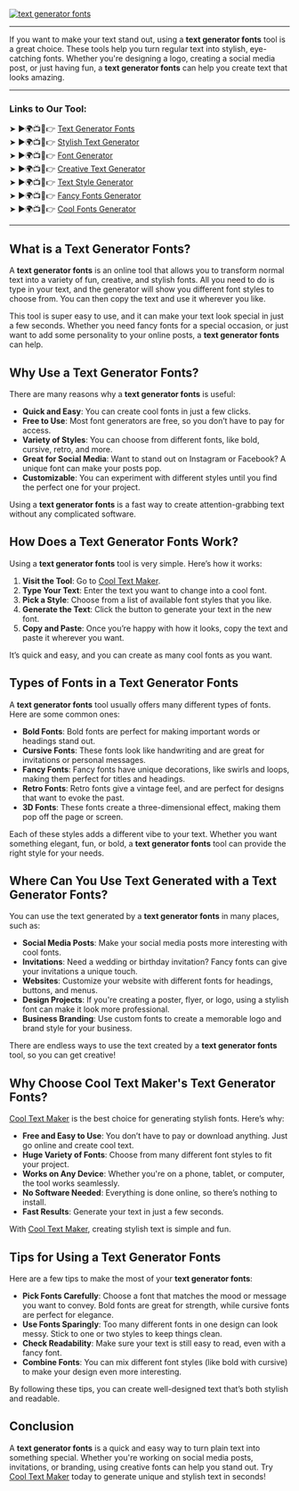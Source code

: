 [![text generator fonts](https://blogger.googleusercontent.com/img/b/R29vZ2xl/AVvXsEgFPDhRwta1WDZ755-sUTnLu2NXl5oi_aDatNsM1PwcCQZHsvYzKxdH0X3K_Zozaka1osvZ2v5NC1CCtTSJKODzOralgGXBIoPjIkh3NSFAWU7zulucsteS144Q-ZbEb4FQRdMr2SrGz6VOy3HEl2yyS6m5xjjowb-TmBQpZYbS_PPaK7x7ucNzb2GZvCFr/w640-h476-rw/Cool%20Text%20Maker.webp)](https://www.cooltextmaker.com/)

---

If you want to make your text stand out, using a **text generator fonts** tool is a great choice. These tools help you turn regular text into stylish, eye-catching fonts. Whether you're designing a logo, creating a social media post, or just having fun, a **text generator fonts** can help you create text that looks amazing.

---

### Links to Our Tool:  
➤ ►🌍📺📱👉 [Text Generator Fonts](https://www.cooltextmaker.com/)  
➤ ►🌍📺📱👉 [Stylish Text Generator](https://www.cooltextmaker.com/)  
➤ ►🌍📺📱👉 [Font Generator](https://www.cooltextmaker.com/)  
➤ ►🌍📺📱👉 [Creative Text Generator](https://www.cooltextmaker.com/)  
➤ ►🌍📺📱👉 [Text Style Generator](https://www.cooltextmaker.com/)  
➤ ►🌍📺📱👉 [Fancy Fonts Generator](https://www.cooltextmaker.com/)  
➤ ►🌍📺📱👉 [Cool Fonts Generator](https://www.cooltextmaker.com/)

---

## What is a Text Generator Fonts?

A **text generator fonts** is an online tool that allows you to transform normal text into a variety of fun, creative, and stylish fonts. All you need to do is type in your text, and the generator will show you different font styles to choose from. You can then copy the text and use it wherever you like.

This tool is super easy to use, and it can make your text look special in just a few seconds. Whether you need fancy fonts for a special occasion, or just want to add some personality to your online posts, a **text generator fonts** can help.

## Why Use a Text Generator Fonts?

There are many reasons why a **text generator fonts** is useful:

- **Quick and Easy**: You can create cool fonts in just a few clicks.
- **Free to Use**: Most font generators are free, so you don’t have to pay for access.
- **Variety of Styles**: You can choose from different fonts, like bold, cursive, retro, and more.
- **Great for Social Media**: Want to stand out on Instagram or Facebook? A unique font can make your posts pop.
- **Customizable**: You can experiment with different styles until you find the perfect one for your project.

Using a **text generator fonts** is a fast way to create attention-grabbing text without any complicated software.

## How Does a Text Generator Fonts Work?

Using a **text generator fonts** tool is very simple. Here’s how it works:

1. **Visit the Tool**: Go to [Cool Text Maker](https://www.cooltextmaker.com/).
2. **Type Your Text**: Enter the text you want to change into a cool font.
3. **Pick a Style**: Choose from a list of available font styles that you like.
4. **Generate the Text**: Click the button to generate your text in the new font.
5. **Copy and Paste**: Once you’re happy with how it looks, copy the text and paste it wherever you want.

It’s quick and easy, and you can create as many cool fonts as you want.

## Types of Fonts in a Text Generator Fonts

A **text generator fonts** tool usually offers many different types of fonts. Here are some common ones:

- **Bold Fonts**: Bold fonts are perfect for making important words or headings stand out.
- **Cursive Fonts**: These fonts look like handwriting and are great for invitations or personal messages.
- **Fancy Fonts**: Fancy fonts have unique decorations, like swirls and loops, making them perfect for titles and headings.
- **Retro Fonts**: Retro fonts give a vintage feel, and are perfect for designs that want to evoke the past.
- **3D Fonts**: These fonts create a three-dimensional effect, making them pop off the page or screen.

Each of these styles adds a different vibe to your text. Whether you want something elegant, fun, or bold, a **text generator fonts** tool can provide the right style for your needs.

## Where Can You Use Text Generated with a Text Generator Fonts?

You can use the text generated by a **text generator fonts** in many places, such as:

- **Social Media Posts**: Make your social media posts more interesting with cool fonts.
- **Invitations**: Need a wedding or birthday invitation? Fancy fonts can give your invitations a unique touch.
- **Websites**: Customize your website with different fonts for headings, buttons, and menus.
- **Design Projects**: If you're creating a poster, flyer, or logo, using a stylish font can make it look more professional.
- **Business Branding**: Use custom fonts to create a memorable logo and brand style for your business.

There are endless ways to use the text created by a **text generator fonts** tool, so you can get creative!

## Why Choose Cool Text Maker's Text Generator Fonts?

[Cool Text Maker](https://www.cooltextmaker.com/) is the best choice for generating stylish fonts. Here’s why:

- **Free and Easy to Use**: You don’t have to pay or download anything. Just go online and create cool text.
- **Huge Variety of Fonts**: Choose from many different font styles to fit your project.
- **Works on Any Device**: Whether you're on a phone, tablet, or computer, the tool works seamlessly.
- **No Software Needed**: Everything is done online, so there’s nothing to install.
- **Fast Results**: Generate your text in just a few seconds.

With [Cool Text Maker](https://www.cooltextmaker.com/), creating stylish text is simple and fun.

## Tips for Using a Text Generator Fonts

Here are a few tips to make the most of your **text generator fonts**:

- **Pick Fonts Carefully**: Choose a font that matches the mood or message you want to convey. Bold fonts are great for strength, while cursive fonts are perfect for elegance.
- **Use Fonts Sparingly**: Too many different fonts in one design can look messy. Stick to one or two styles to keep things clean.
- **Check Readability**: Make sure your text is still easy to read, even with a fancy font.
- **Combine Fonts**: You can mix different font styles (like bold with cursive) to make your design even more interesting.

By following these tips, you can create well-designed text that’s both stylish and readable.

## Conclusion

A **text generator fonts** is a quick and easy way to turn plain text into something special. Whether you're working on social media posts, invitations, or branding, using creative fonts can help you stand out. Try [Cool Text Maker](https://www.cooltextmaker.com/) today to generate unique and stylish text in seconds!
